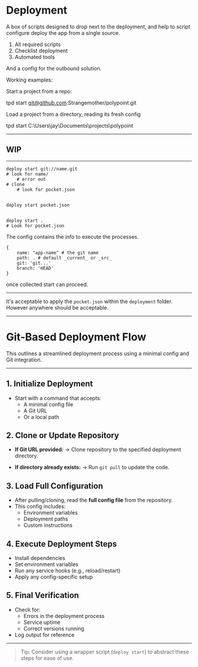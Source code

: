 # Deployment

A box of scripts designed to drop next to the deployment, and help to script
configure  deploy the app from a single source.

1. All required scripts
2. Checklist deployment
3. Automated tools

And a config for the outbound solution.


Working examples:

Start a project from a repo:

  tpd start git@github.com:Strangemother/polypoint.git

Load a project from a directory, reading its fresh config

  tpd start C:\Users\jay\Documents\projects\polypoint

---

## WIP

---

    deploy start git://name.git
    # look for name/
        # error out
    # clone
        # look for pocket.json


    deploy start pocket.json


    deploy start .
    # Look for pocket.json


The config contains the info to execute the processes.

    {
        name: "app-name" # the git name
        path: . # default _current_ or _src_
        git: 'git...'
        branch: 'HEAD'
    }


once collected start can proceed.

---

It's acceptable to apply the `pocket.json` within the `deployment` folder.
However anywhere should be acceptable.

---

# Git-Based Deployment Flow

This outlines a streamlined deployment process using a minimal config and Git integration.

---

## 1. Initialize Deployment

- Start with a command that accepts:
  - A minimal config file
  - A Git URL
  - Or a local path

## 2. Clone or Update Repository

- **If Git URL provided:**
  → Clone repository to the specified deployment directory.

- **If directory already exists:**
  → Run `git pull` to update the code.

## 3. Load Full Configuration

- After pulling/cloning, read the **full config file** from the repository.
- This config includes:
  - Environment variables
  - Deployment paths
  - Custom instructions

## 4. Execute Deployment Steps

- Install dependencies
- Set environment variables
- Run any service hooks (e.g., reload/restart)
- Apply any config-specific setup

## 5. Final Verification

- Check for:
  - Errors in the deployment process
  - Service uptime
  - Correct versions running
- Log output for reference

---

> Tip: Consider using a wrapper script (`deploy start`) to abstract these steps for ease of use.
